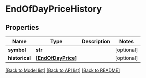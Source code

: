 # EndOfDayPriceHistory


## Properties
Name | Type | Description | Notes
------------ | ------------- | ------------- | -------------
**symbol** | **str** |  | [optional] 
**historical** | [**[EndOfDayPrice]**](EndOfDayPrice.md) |  | [optional] 

[[Back to Model list]](../README.md#documentation-for-models) [[Back to API list]](../README.md#documentation-for-api-endpoints) [[Back to README]](../README.md)


